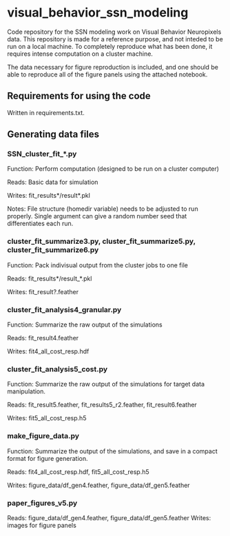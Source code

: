 # visual_behavior_ssn_modeling
Code repository for the SSN modeling work on Visual Behavior Neuropixels data. This
repository is made for a reference purpose, and not inteded to be run on a local machine.
To completely reproduce what has been done, it requires intense computation on a cluster
machine.

The data necessary for figure reproduction is included, and one should be able to reproduce all of the figure panels using the attached notebook.


## Requirements for using the code
Written in requirements.txt.

## Generating data files

### SSN_cluster_fit_*.py
Function: Perform computation (designed to be run on a cluster computer)

Reads: Basic data for simulation

Writes: fit_results\*/result\*.pkl

Notes: File structure (homedir variable) needs to be adjusted to run properly. Single
argument can give a random number seed that differentiates each run.

### cluster_fit_summarize3.py, cluster_fit_summarize5.py, cluster_fit_summarize6.py
Function: Pack indivisual output from the cluster jobs to one file

Reads: fit_results\*/result\_\*.pkl

Writes: fit_result?.feather

### cluster_fit_analysis4_granular.py
Function: Summarize the raw output of the simulations

Reads: fit_result4.feather

Writes: fit4_all_cost_resp.hdf

### cluster_fit_analysis5_cost.py
Function: Summarize the raw output of the simulations for target data manipulation.

Reads: fit_result5.feather, fit_results5_r2.feather, fit_result6.feather

Writes: fit5_all_cost_resp.h5

### make_figure_data.py
Function: Summarize the output of the simulations, and save in a compact format for
figure generation.

Reads: fit4_all_cost_resp.hdf, fit5_all_cost_resp.h5

Writes: figure_data/df_gen4.feather, figure_data/df_gen5.feather

### paper_figures_v5.py
Reads: figure_data/df_gen4.feather, figure_data/df_gen5.feather
Writes: images for figure panels